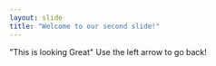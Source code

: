 ```yaml
---
layout: slide
title: "Welcome to our second slide!"
---
```

"This is looking Great"
Use the left arrow to go back!
